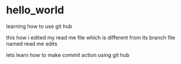 # hello_world
learning how to use git hub



this how i edited my read me file 
which is different from its branch file named read me edits 

lets learn how to make commit action using git hub 
